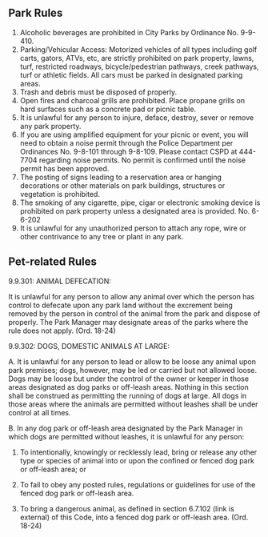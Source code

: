 ## Park Rules

1. Alcoholic beverages are prohibited in City Parks by Ordinance No. 9-9-410.
2. Parking/Vehicular Access: Motorized vehicles of all types including golf carts, gators, ATVs, etc, are strictly prohibited on park property, lawns, turf, restricted roadways, bicycle/pedestrian pathways, creek pathways, turf or athletic fields. All cars must be parked in designated parking areas.
3. Trash and debris must be disposed of properly.
4. Open fires and charcoal grills are prohibited. Place propane grills on hard surfaces such as a concrete pad or picnic table. 
5. It is unlawful for any person to injure, deface, destroy, sever or remove any park property.
6. If you are using amplified equipment for your picnic or event, you will need to obtain a noise permit through the Police Department per Ordinances No. 9-8-101 through 9-8-109. Please contact CSPD at 444-7704 regarding noise permits. No permit is confirmed until the noise permit has been approved.
7. The posting of signs leading to a reservation area or hanging decorations or other materials on park buildings, structures or vegetation is prohibited.
8. The smoking of any cigarette, pipe, cigar or electronic smoking device is prohibited on park property unless a designated area is provided. No. 6-6-202
9. It is unlawful for any unauthorized person to attach any rope, wire or other contrivance to any tree or plant in any park.

## Pet-related Rules

9.9.301: ANIMAL DEFECATION:

It is unlawful for any person to allow any animal over which the person has control to defecate upon any park land without the excrement being removed by the person in control of the animal from the park and dispose of properly. The Park Manager may designate areas of the parks where the rule does not apply. (Ord. 18-24)

9.9.302: DOGS, DOMESTIC ANIMALS AT LARGE:

A. It is unlawful for any person to lead or allow to be loose any animal upon park premises; dogs, however, may be led or carried but not allowed loose. Dogs may be loose but under the control of the owner or keeper in those areas designated as dog parks or off-leash areas. Nothing in this section shall be construed as permitting the running of dogs at large. All dogs in those areas where the animals are permitted without leashes shall be under control at all times.

B. In any dog park or off-leash area designated by the Park Manager in which dogs are permitted without leashes, it is unlawful for any person:

1. To intentionally, knowingly or recklessly lead, bring or release any other type or species of animal into or upon the confined or fenced dog park or off-leash area; or

2. To fail to obey any posted rules, regulations or guidelines for use of the fenced dog park or off-leash area.

3. To bring a dangerous animal, as defined in section 6.7.102 (link is external) of this Code, into a fenced dog park or off-leash area. (Ord. 18-24)